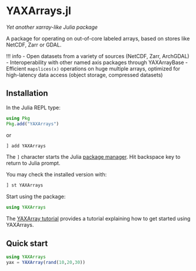 # YAXArrays.jl

*Yet another xarray-like Julia package*

A package for operating on out-of-core labeled arrays, based on stores like NetCDF, Zarr or GDAL.  

!!! info
    - Open datasets from a variety of sources (NetCDF, Zarr, ArchGDAL)
    - Interoperability with other named axis packages through YAXArrayBase
    - Efficient `mapslices(x)` operations on huge multiple arrays, optimized for high-latency data access (object storage, compressed datasets) 

## Installation

In the Julia REPL type:

```julia
using Pkg
Pkg.add("YAXArrays")
```

or 

```julia
] add YAXArrays
```

The `]` character starts the Julia [package manager](https://docs.julialang.org/en/v1/stdlib/Pkg/). Hit backspace key to return to Julia prompt.

You may check the installed version with:

```julia
] st YAXArrays
```

Start using the package:

```julia
using YAXArrays
```

The [YAXArray tutorial](@ref) provides a tutorial explaining how to get started using YAXArrays.

## Quick start

```julia
using YAXArrays
yax = YAXArray(rand(10,20,30))
```